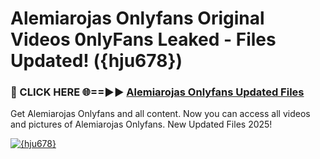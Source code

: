 # Alemiarojas Onlyfans Original Videos 0nlyFans Leaked - Files Updated! ({hju678})

<h3>🔴 CLICK HERE 🌐==►► <a href="https://tinyurl.com/ms9xzufz" rel="nofollow">Alemiarojas Onlyfans Updated Files</a></h3>

Get Alemiarojas Onlyfans and all content. Now you can access all videos and pictures of Alemiarojas Onlyfans. New Updated Files 2025!

[![{hju678}](https://i.imgur.com/PQ7UWWw.gif)](https://tinyurl.com/ms9xzufz)